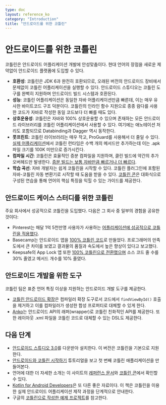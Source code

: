 ```yaml
---
type: doc
layout: reference_ko
category: "Introduction"
title: "안드로이드를 위한 코틀린"
---
```


# 안드로이드를 위한 코틀린

코틀린은 안드로이드 어플리케이션 개발에 안성맞춤이다. 현대 언어의 장점을 새로운 제약없이 안드로이드 플랫폼에 도입할 수 있다.

  * **호환성**: 코틀린은 JDK 6과 완전히 호환되므로, 오래된 버전의 안드로이드 장비에서 문제없이 코틀린 어플리케이션을 실행할 수 있다.
    안드로이드 스튜디오는 코틀린 도구를 완벽히 지원하며 안드로이드 빌드 시스템과 호환된다.
  * **성능**: 코틀린 어플리케이션은 동일한 자바 어플리케이션만큼 빠른데, 이는 매우 유사한 바이트코드 구조 덕분이다.
    코틀린의 인라인 함수 지원으로 종종 람다를 사용한 코드가 자바로 작성한 동일 코드보다 더 빠를 때도 있다.
  * **상호운용성**: 코틀린은 자바와 100% 상호운용할 수 있으며 존재하는 모든 안드로이드 라이브러리를 코틀린 어플리케이션에서 사용할 수 있다.
    여기에는 애노테이션 처리도 포함되므로 Databinding과 Dagger 역시 동작한다.
  * **풋프린트**: 코틀린 라이브러리는 매우 작고, ProGuard를 사용해서 더 줄일 수 있다.
   [실제 어플리케이션](https://blog.gouline.net/kotlin-production-tales-62b56057dc8a)에서 코틀린 런타임은
   수백 개의 메서드만 추가하는데 이는 .apk 파일 크기를 100K 미만으로 증가시킨다.
  * **컴파일 시간**: 코틀린은 효율적인 증분 컴파일을 지원하며, 클린 빌드에 약간의 추가 오버헤드만 발생한다.
    [증분 빌드는 보통 자바만큼 빠르거나 더 빠르다](https://medium.com/keepsafe-engineering/kotlin-vs-java-compilation-speed-e6c174b39b5d).
  * **학습 곡선**: 자바 개발자는 쉽게 코틀린을 시작할 수 있다. 코틀린 플러그인에 포함된 자바-코틀린 자동 변환기로 시작할 때 도움을 받을 수 있다.
   [코틀린 콘](http://kotlinlang.org/docs/tutorials/koans.html)은 대화식으로 구성된 연습을 통해 언어의 핵심 특징을 익힐 수 있는 가이드를 제공한다.

## 안드로이드 케이스 스터디를 위한 코틀린

주요 회사에서 성공적으로 코틀린을 도입했다. 다음은 그 회사 중 일부의 경험을 공유한 것이다:

  * Pinterest는 매달 1억 5천만명 사용자가 사용하는 [어플리케이션에 성공적으로 코틀린을 적용했다](https://www.youtube.com/watch?v=mDpnc45WwlI).
  * Basecamp는 안드로이드 앱을 [100% 코틀린 코드](https://m.signalvnoise.com/how-we-made-basecamp-3s-android-app-100-kotlin-35e4e1c0ef12)로 만들었다.
    프로그래머의 만족도에서 큰 차이를 보였고 결과물의 품질과 속도에서 높은 향상이 있다고 보고했다.
  * Keepsafe의 App Lock 앱 또한 [100% 코틀린으로 전환했으며](https://medium.com/keepsafe-engineering/lessons-from-converting-an-app-to-100-kotlin-68984a05dcb6)
    소스 코드 줄 수를 30% 줄였고 메서드 개수를 10% 줄였다.

## 안드로이드 개발을 위한 도구

코틀린 팀은 표준 언어 특징 이상을 지원하는 안드로이드 개발 도구를 제공한다.

 * [코틀린 안드로이드 확장](http://kotlinlang.org/docs/tutorials/android-plugin.html)은 컴파일러 확장 도구로서
   코드에서 `findViewById()` 호출을 제거하고 이를 컴파일러가 생성한 합성 프로퍼티로 대체할 수 있게 한다.
 * [Anko](http://github.com/kotlin/anko)는 안드로이드 API의 래퍼(wrapper)로 코틀린 친화적인 API를 제공한다.
   또한 레이아웃 .xml 파일을 코틀린 코드로 대체할 수 있는 DSL도 제공한다.  

## 다음 단계

* [안드로이드 스튜디오 3.0](https://developer.android.com/studio/index.html)를 다운받아 설치한다. 이 버전은 코틀린을 기본으로 지원한다.
* [안드로이드와 코틀린 시작하기](http://kotlinlang.org/docs/tutorials/kotlin-android.html) 튜토리얼을 보고 첫 번째 코틀린 애플리케이션을 만들어본다.
* 언어에 대한 더 자세한 소개는 이 사이트의 [레퍼런스 문서](index.html)와 [코틀린 콘](http://kotlinlang.org/docs/tutorials/koans.html)에서 확인할 수 있다.
* [Kotlin for Android Developers](https://leanpub.com/kotlin-for-android-developers)은 또 다른 좋은 자료이다.
 이 책은 코틀린을 이용한 실제 안드로이드 어플리케이션 제작 과정을 단계적으로 안내한다.
 * 구글의 [코틀린으로 작성한 예제 프로젝트](https://developer.android.com/samples/index.html?language=kotlin)를 참고한다.

